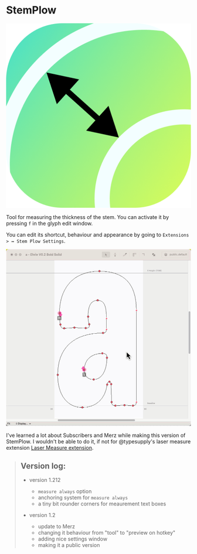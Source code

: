 # StemPlow



![StemPlow-icon](images/StemPlow-icon.png)

Tool for measuring the thickness of the stem. You can activate it by pressing `f` in the glyph edit window.

You can edit its shortcut, behaviour and appearance by going to
`Extensions > ↔ Stem Plow Settings`.



![animation](images/animation.gif)

I've learned a lot about Subscribers and Merz while making this version of StemPlow. I wouldn't be able to do it, if not for @typesupply's  laser measure extension [Laser Measure extension](https://github.com/typesupply/lasermeasure/).


> ## Version log:
>
> - version 1.212
>	 - `measure always` option
>	 - anchoring system for `measure always`
>	 - a tiny bit rounder corners for meaurement text boxes
>
> - version 1.2
>	 - update to Merz
>	 - changing it behaviour from "tool" to "preview on hotkey"
>	 - adding nice settings window
>	 - making it a public version


